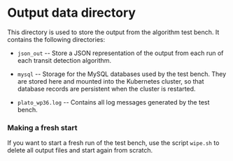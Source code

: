 # Output data directory

This directory is used to store the output from the algorithm test bench. It contains the following directories:

* `json_out` -- Store a JSON representation of the output from each run of each transit detection algorithm.

* `mysql` -- Storage for the MySQL databases used by the test bench. They are stored here and mounted into the Kubernetes cluster, so that database records are persistent when the cluster is restarted.

* `plato_wp36.log` -- Contains all log messages generated by the test bench.

### Making a fresh start

If you want to start a fresh run of the test bench, use the script `wipe.sh` to delete all output files and start again from scratch.

